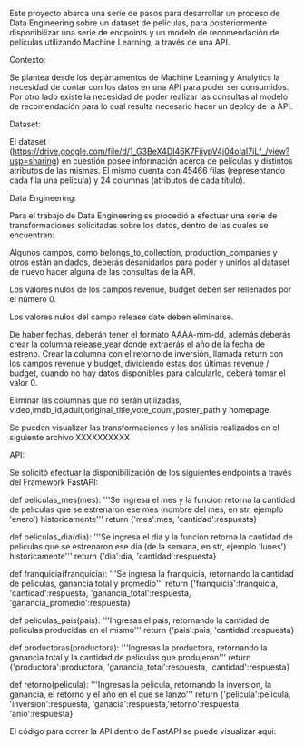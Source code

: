 Este proyecto abarca una serie de pasos para desarrollar un proceso de Data Engineering sobre un dataset de películas, para posteriormente disponibilizar una serie de endpoints y un modelo de recomendación de películas utilizando Machine Learning, a través de una API.

Contexto:

Se plantea desde los depártamentos de Machine Learning y Analytics la necesidad de contar con los datos en una API para poder ser consumidos. Por otro lado existe la necesidad de poder realizar las consultas al modelo de recomendación para lo cual resulta necesario hacer un deploy de la API.

Dataset:

El dataset (https://drive.google.com/file/d/1_G3BeX4DI46K7FiiypV4j04oIaI7iLf_/view?usp=sharing) en cuestión posee información acerca de películas y distintos atributos de las mismas. El mismo cuenta con 45466 filas (representando cada fila una película) y 24 columnas (atributos de cada título). 

Data Engineering:

Para el trabajo de Data Engineering se procedió a efectuar una serie de transformaciones solicitadas sobre los datos, dentro de las cuales se encuentran:

Algunos campos, como belongs_to_collection, production_companies y otros están anidados, deberás desanidarlos para poder y unirlos al dataset de nuevo hacer alguna de las consultas de la API.

Los valores nulos de los campos revenue, budget deben ser rellenados por el número 0.

Los valores nulos del campo release date deben eliminarse.

De haber fechas, deberán tener el formato AAAA-mm-dd, además deberás crear la columna release_year donde extraerás el año de la fecha de estreno.
Crear la columna con el retorno de inversión, llamada return con los campos revenue y budget, dividiendo estas dos últimas revenue / budget, cuando no hay datos disponibles para calcularlo, deberá tomar el valor 0.

Eliminar las columnas que no serán utilizadas, video,imdb_id,adult,original_title,vote_count,poster_path y homepage.

Se pueden visualizar las transformaciones y los análisis realizados en el siguiente archivo XXXXXXXXXX

API: 

Se solicitó efectuar la disponibilización de los siguientes endpoints a través del Framework FastAPI:

  def peliculas_mes(mes): '''Se ingresa el mes y la funcion retorna la cantidad de peliculas que se estrenaron ese mes (nombre del mes, en str, ejemplo 'enero') historicamente''' return {'mes':mes, 'cantidad':respuesta}

  def peliculas_dia(dia): '''Se ingresa el dia y la funcion retorna la cantidad de peliculas que se estrenaron ese dia (de la semana, en str, ejemplo 'lunes') historicamente''' return {'dia':dia, 'cantidad':respuesta}

  def franquicia(franquicia): '''Se ingresa la franquicia, retornando la cantidad de peliculas, ganancia total y promedio''' return {'franquicia':franquicia, 'cantidad':respuesta, 'ganancia_total':respuesta, 'ganancia_promedio':respuesta}

  def peliculas_pais(pais): '''Ingresas el pais, retornando la cantidad de peliculas producidas en el mismo''' return {'pais':pais, 'cantidad':respuesta}

  def productoras(productora): '''Ingresas la productora, retornando la ganancia total y la cantidad de peliculas que produjeron''' return {'productora':productora, 'ganancia_total':respuesta, 'cantidad':respuesta}

  def retorno(pelicula): '''Ingresas la pelicula, retornando la inversion, la ganancia, el retorno y el año en el que se lanzo''' return {'pelicula':pelicula, 'inversion':respuesta, 'ganacia':respuesta,'retorno':respuesta, 'anio':respuesta}

El código para correr la API dentro de FastAPI se puede visualizar aqui: 

